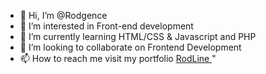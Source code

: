 - 👋 Hi, I’m @Rodgence
- 👀 I’m interested in Front-end development
- 🌱 I’m currently learning HTML/CSS & Javascript and PHP
- 💞️ I’m looking to collaborate on Frontend Development
- 📫 How to reach me visit my portfolio <a href="https://portifolio.rodgence.com">RodLine </a>"

<!---
Rodgence/Rodgence is a ✨ special ✨ repository because its `README.md` (this file) appears on your GitHub profile.
You can click the Preview link to take a look at your changes.
--->
